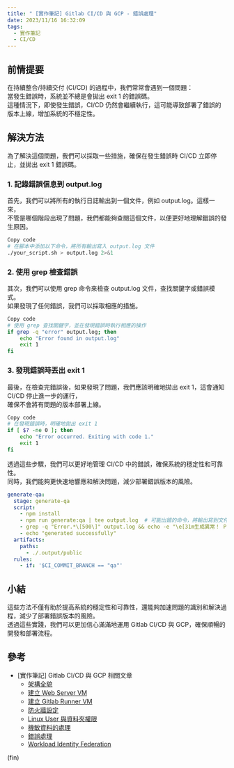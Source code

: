 ```yaml
---
title: " [實作筆記] Gitlab CI/CD 與 GCP - 錯誤處理"
date: 2023/11/16 16:32:09
tags:
  - 實作筆記
  - CI/CD
---
```


## 前情提要

在持續整合/持續交付 (CI/CD) 的過程中，我們常常會遇到一個問題：  
當發生錯誤時，系統並不總是會拋出 exit 1 的錯誤碼。  
這種情況下，即使發生錯誤，CI/CD 仍然會繼續執行，這可能導致部署了錯誤的版本上線，增加系統的不穩定性。

## 解決方法

為了解決這個問題，我們可以採取一些措施，確保在發生錯誤時 CI/CD 立即停止，並拋出 exit 1 錯誤碼。

### 1. 記錄錯誤信息到 output.log

  首先，我們可以將所有的執行日誌輸出到一個文件，例如 output.log。這樣一來，  
  不管是哪個階段出現了問題，我們都能夠查閱這個文件，以便更好地理解錯誤的發生原因。  

  ```bash
  Copy code
  # 在腳本中添加以下命令，將所有輸出寫入 output.log 文件
  ./your_script.sh > output.log 2>&1
  ```

### 2. 使用 grep 檢查錯誤

  其次，我們可以使用 grep 命令來檢查 output.log 文件，查找關鍵字或錯誤模式。  
  如果發現了任何錯誤，我們可以採取相應的措施。

  ```bash
  Copy code
  # 使用 grep 查找關鍵字，並在發現錯誤時執行相應的操作
  if grep -q "error" output.log; then
      echo "Error found in output.log"
      exit 1
  fi
  ```

### 3. 發現錯誤時丟出 exit 1

  最後，在檢查完錯誤後，如果發現了問題，我們應該明確地拋出 exit 1，這會通知 CI/CD 停止進一步的運行，  
  確保不會將有問題的版本部署上線。  

  ```bash
  Copy code
  # 在發現錯誤時，明確地拋出 exit 1
  if [ $? -ne 0 ]; then
      echo "Error occurred. Exiting with code 1."
      exit 1
  fi
  ```

透過這些步驟，我們可以更好地管理 CI/CD 中的錯誤，確保系統的穩定性和可靠性。  
同時，我們能夠更快速地響應和解決問題，減少部署錯誤版本的風險。  

```yaml
generate-qa:
  stage: generate-qa
  script:
    - npm install
    - npm run generate:qa | tee output.log  # 可能出錯的命令，將輸出寫到文件
    - grep -q "Error.*\[500\]" output.log && echo -e "\e[31m生成異常！ Prerendering 發生 500 Error\e[0m" && exit 1
    - echo "generated successfully"
  artifacts:
    paths:
      - ./.output/public
  rules:
    - if: '$CI_COMMIT_BRANCH == "qa"'
```

## 小結

這些方法不僅有助於提高系統的穩定性和可靠性，還能夠加速問題的識別和解決過程，減少了部署錯誤版本的風險。  
透過這些實踐，我們可以更加信心滿滿地運用 Gitlab CI/CD 與 GCP，確保順暢的開發和部署流程。  

## 參考

- [實作筆記] Gitlab CI/CD 與 GCP 相關文章
  - [架構全貌](https://blog.marsen.me/2023/04/13/2023/gitlab_ci_and_gcp_vm/)
  - [建立 Web Server VM](https://blog.marsen.me/2023/04/14/2023/gitlab_ci_and_gcp_vm_create_server/)
  - [建立 Gitlab Runner VM](https://blog.marsen.me/2023/04/14/2023/gitlab_ci_and_gcp_vm_cretae_runner/)
  - [防火牆設定](https://blog.marsen.me/2023/04/14/2023/gitlab_ci_and_gcp_vm_firewall/)
  - [Linux User 與資料夾權限](https://blog.marsen.me/2023/04/24/2023/gitlab_ci_and_gcp_vm_account/)
  - [機敏資料的處理](https://blog.marsen.me/2023/05/29/2023/gitlab_ci_and_gcp_vm_secret_config/)
  - [錯誤處理](https://blog.marsen.me/2023/11/16/2023/gitlab_ci_error_handle/)
  - [Workload Identity Federation](https://blog.marsen.me/2024/03/13/2024/gitlab_ci_and_gcp_workload_federation/)

(fin)
